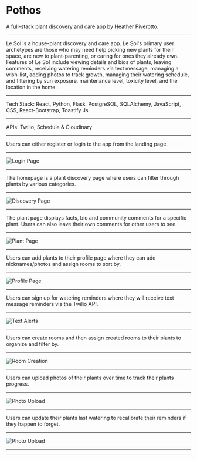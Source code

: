 # Pothos
A full-stack plant discovery and care app by Heather Piverotto.
***************************************************************************************************************
Le Sol is a house-plant discovery and care app. Le Sol's primary user archetypes are those who may need help picking new plants for their space, are new to plant-parenting, or caring for  ones they already own.  Features of Le Sol include viewing details and bios of plants, leaving comments, receiving watering reminders via text message,  managing a wish-list, adding photos to track growth, managing their watering schedule, and filtering by sun exposure, maintenance level, toxicity level, and the location in the home.
***************************************************************************************************************
Tech Stack: React, Python, Flask, PostgreSQL, SQLAlchemy, JavaScript, CSS, React-Bootstrap, Toastify Js
***************************************************************************************************************
APIs: Twilio, Schedule & Cloudinary
***************************************************************************************************************

Users can either register or login to the app from the landing page.
***************************************************************************************************************

![Login Page](https://media.giphy.com/media/VhDaMCUMYSCKYPemCP/giphy.gif)

***************************************************************************************************************
The homepage is a plant discovery page where users can filter through plants by various categories.
***************************************************************************************************************

![Discovery Page](https://media.giphy.com/media/rJ6KhlqNAJ9eWisOmS/giphy.gif)
***************************************************************************************************************
The plant page displays facts, bio and community comments for a specific plant. Users can also leave their own
comments for other users to see.
***************************************************************************************************************

![Plant Page](https://media.giphy.com/media/EEmbcxoyBuNPVbNvmP/giphy.gif)
***************************************************************************************************************
Users can add plants to their profile page where they can add nicknames/photos and assign rooms to sort by.
***************************************************************************************************************

![Profile Page](https://media.giphy.com/media/FdVWI2qRz5JLQdfSUT/giphy.gif)
***************************************************************************************************************
Users can sign up for watering reminders where they will receive text message reminders via the Twilio API.
***************************************************************************************************************

![Text Alerts](https://media.giphy.com/media/E9VLVf7BR90KZMQ9X7/giphy.gif)
***************************************************************************************************************
Users can create rooms and then assign created rooms to their plants to organize and filter by.
***************************************************************************************************************

![Room Creation](https://media.giphy.com/media/A4izdCFoC9EIjU00ZC/giphy.gif)
***************************************************************************************************************
Users can upload photos of their plants over time to track their plants progress.
***************************************************************************************************************

![Photo Upload](https://media.giphy.com/media/0gNLC0y2mKaS9y2NWS/giphy.gif)
***************************************************************************************************************
Users can update their plants last watering to recalibrate their reminders if they happen to forget.
***************************************************************************************************************

![Photo Upload](https://media.giphy.com/media/wkGG1nJY0y9X6Yym0S/giphy.gif)
***************************************************************************************************************
***************************************************************************************************************


